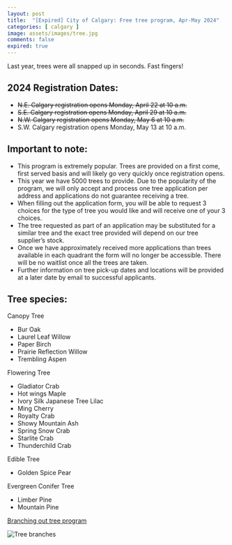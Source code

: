 ```yaml
---
layout: post
title:  "[Expired] City of Calgary: Free tree program, Apr-May 2024"
categories: [ calgary ]
image: assets/images/tree.jpg
comments: false
expired: true
---
```


Last year, trees were all snapped up in seconds.  Fast fingers!

## 2024 Registration Dates:
- ~~N.E. Calgary registration opens Monday, April 22 at 10 a.m.~~
- ~~S.E. Calgary registration opens Monday, April 29 at 10 a.m.~~
- ~~N.W. Calgary registration opens Monday, May 6 at 10 a.m.~~
- S.W. Calgary registration opens Monday, May 13 at 10 a.m.

## Important to note:

- This program is extremely popular. Trees are provided on a first come, first served basis and will likely go very quickly once registration opens.
- This year we have 5000 trees to provide. Due to the popularity of the program, we will only accept and process one tree application per address and applications do not guarantee receiving a tree.
- When filling out the application form, you will be able to request 3 choices for the type of tree you would like and will receive one of your 3 choices.
- The tree requested as part of an application may be substituted for a similar tree and the exact tree provided will depend on our tree supplier’s stock.
- Once we have approximately received more applications than trees available in each quadrant the form will no longer be accessible. There will be no waitlist once all the trees are taken.
- Further information on tree pick-up dates and locations will be provided at a later date by email to successful applicants.


## Tree species:
Canopy Tree
- Bur Oak
- Laurel Leaf Willow
- Paper Birch
- Prairie Reflection Willow
- Trembling Aspen

Flowering Tree
- Gladiator Crab
- Hot wings Maple
- Ivory Silk Japanese Tree Lilac
- Ming Cherry
- Royalty Crab
- Showy Mountain Ash
- Spring Snow Crab
- Starlite Crab
- Thunderchild Crab

Edible Tree
- Golden Spice Pear

Evergreen Conifer Tree
- Limber Pine
- Mountain Pine

[Branching out tree program](https://www.calgary.ca/parks-rec-programs/nature/branching-out.html)

![Tree branches](https://www.calgary.ca/content/www/en/home/parks-rec-programs/nature/branching-out/jcr%3acontent/root/maincontentpar/responsivegrid/grid/column-0-r0/hero_banner6868/image.img.jpg/1674824996078.jpg)